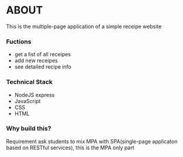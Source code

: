 # ABOUT
This is the multiple-page application of a simple receipe website
### Fuctions
* get a list of all receipes
* add new receipes
* see detailed recipe info

### Technical Stack
* NodeJS express
* JavaScript
* CSS
* HTML

### Why build this?
Requirement ask students to mix MPA with SPA(single-page applicaton based on RESTful services), this is the MPA only part
